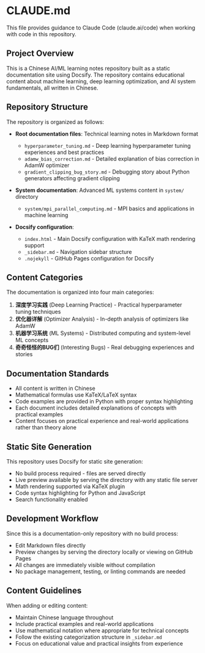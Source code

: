 # CLAUDE.md

This file provides guidance to Claude Code (claude.ai/code) when working with code in this repository.

## Project Overview

This is a Chinese AI/ML learning notes repository built as a static documentation site using Docsify. The repository contains educational content about machine learning, deep learning optimization, and AI system fundamentals, all written in Chinese.

## Repository Structure

The repository is organized as follows:

- **Root documentation files**: Technical learning notes in Markdown format
  - `hyperparameter_tuning.md` - Deep learning hyperparameter tuning experiences and best practices
  - `adamw_bias_correction.md` - Detailed explanation of bias correction in AdamW optimizer
  - `gradient_clipping_bug_story.md` - Debugging story about Python generators affecting gradient clipping
  
- **System documentation**: Advanced ML systems content in `system/` directory
  - `system/mpi_parallel_computing.md` - MPI basics and applications in machine learning

- **Docsify configuration**:
  - `index.html` - Main Docsify configuration with KaTeX math rendering support
  - `_sidebar.md` - Navigation sidebar structure
  - `.nojekyll` - GitHub Pages configuration for Docsify

## Content Categories

The documentation is organized into four main categories:

1. **深度学习实践** (Deep Learning Practice) - Practical hyperparameter tuning techniques
2. **优化器详解** (Optimizer Analysis) - In-depth analysis of optimizers like AdamW
3. **机器学习系统** (ML Systems) - Distributed computing and system-level ML concepts
4. **奇奇怪怪的BUG们** (Interesting Bugs) - Real debugging experiences and stories

## Documentation Standards

- All content is written in Chinese
- Mathematical formulas use KaTeX/LaTeX syntax
- Code examples are provided in Python with proper syntax highlighting
- Each document includes detailed explanations of concepts with practical examples
- Content focuses on practical experience and real-world applications rather than theory alone

## Static Site Generation

This repository uses Docsify for static site generation:
- No build process required - files are served directly
- Live preview available by serving the directory with any static file server
- Math rendering supported via KaTeX plugin
- Code syntax highlighting for Python and JavaScript
- Search functionality enabled

## Development Workflow

Since this is a documentation-only repository with no build process:
- Edit Markdown files directly
- Preview changes by serving the directory locally or viewing on GitHub Pages
- All changes are immediately visible without compilation
- No package management, testing, or linting commands are needed

## Content Guidelines

When adding or editing content:
- Maintain Chinese language throughout
- Include practical examples and real-world applications
- Use mathematical notation where appropriate for technical concepts
- Follow the existing categorization structure in `_sidebar.md`
- Focus on educational value and practical insights from experience